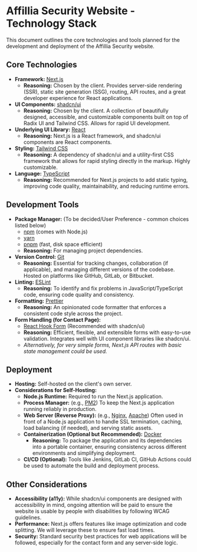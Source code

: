 # Affillia Security Website - Technology Stack

This document outlines the core technologies and tools planned for the development and deployment of the Affillia Security website.

## Core Technologies

*   **Framework:** [Next.js](https://nextjs.org/)
    *   **Reasoning:** Chosen by the client. Provides server-side rendering (SSR), static site generation (SSG), routing, API routes, and a great developer experience for React applications.
*   **UI Components:** [shadcn/ui](https://ui.shadcn.com/)
    *   **Reasoning:** Chosen by the client. A collection of beautifully designed, accessible, and customizable components built on top of Radix UI and Tailwind CSS. Allows for rapid UI development.
*   **Underlying UI Library:** [React](https://react.dev/)
    *   **Reasoning:** Next.js is a React framework, and shadcn/ui components are React components.
*   **Styling:** [Tailwind CSS](https://tailwindcss.com/)
    *   **Reasoning:** A dependency of shadcn/ui and a utility-first CSS framework that allows for rapid styling directly in the markup. Highly customizable.
*   **Language:** [TypeScript](https://www.typescriptlang.org/)
    *   **Reasoning:** Recommended for Next.js projects to add static typing, improving code quality, maintainability, and reducing runtime errors.

## Development Tools

*   **Package Manager:** (To be decided/User Preference - common choices listed below)
    *   [npm](https://www.npmjs.com/) (comes with Node.js)
    *   [yarn](https://yarnpkg.com/)
    *   [pnpm](https://pnpm.io/) (fast, disk space efficient)
    *   **Reasoning:** For managing project dependencies.
*   **Version Control:** [Git](https://git-scm.com/)
    *   **Reasoning:** Essential for tracking changes, collaboration (if applicable), and managing different versions of the codebase. Hosted on platforms like GitHub, GitLab, or Bitbucket.
*   **Linting:** [ESLint](https://eslint.org/)
    *   **Reasoning:** To identify and fix problems in JavaScript/TypeScript code, ensuring code quality and consistency.
*   **Formatting:** [Prettier](https://prettier.io/)
    *   **Reasoning:** An opinionated code formatter that enforces a consistent code style across the project.
*   **Form Handling (for Contact Page):**
    *   [React Hook Form](https://react-hook-form.com/) (Recommended with shadcn/ui)
    *   **Reasoning:** Efficient, flexible, and extensible forms with easy-to-use validation. Integrates well with UI component libraries like shadcn/ui.
    *   _Alternatively, for very simple forms, Next.js API routes with basic state management could be used._

## Deployment

*   **Hosting:** Self-hosted on the client's own server.
*   **Considerations for Self-Hosting:**
    *   **Node.js Runtime:** Required to run the Next.js application.
    *   **Process Manager:** (e.g., [PM2](https://pm2.keymetrics.io/)) To keep the Next.js application running reliably in production.
    *   **Web Server (Reverse Proxy):** (e.g., [Nginx](https://www.nginx.com/), [Apache](https://httpd.apache.org/)) Often used in front of a Node.js application to handle SSL termination, caching, load balancing (if needed), and serving static assets.
    *   **Containerization (Optional but Recommended):** [Docker](https://www.docker.com/)
        *   **Reasoning:** To package the application and its dependencies into a portable container, ensuring consistency across different environments and simplifying deployment.
    *   **CI/CD (Optional):** Tools like Jenkins, GitLab CI, GitHub Actions could be used to automate the build and deployment process.

## Other Considerations

*   **Accessibility (a11y):** While shadcn/ui components are designed with accessibility in mind, ongoing attention will be paid to ensure the website is usable by people with disabilities by following WCAG guidelines.
*   **Performance:** Next.js offers features like image optimization and code splitting. We will leverage these to ensure fast load times.
*   **Security:** Standard security best practices for web applications will be followed, especially for the contact form and any server-side logic. 